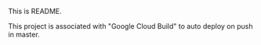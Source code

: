 This is README.

This project is associated with "Google Cloud Build" to auto deploy on push in master.
